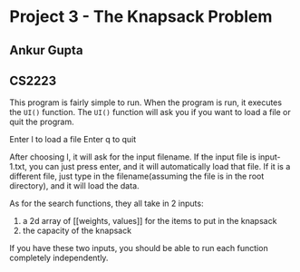 # Project 3 - The Knapsack Problem
## Ankur Gupta
## CS2223

This program is fairly simple to run. When the program is run, it executes the `UI()` function. The `UI()` function will ask you if you want to load a file or quit the program.

Enter l to load a file
Enter q to quit

After choosing l, it will ask for the input filename. If the input file is input-1.txt, you can just press enter, and it will automatically load that file. If it is a different file, just type in the filename(assuming the file is in the root directory), and it will load the data. 

As for the search functions, they all take in 2 inputs: 
1. a 2d array of [[weights, values]] for the items to put in the knapsack
2. the capacity of the knapsack

If you have these two inputs, you should be able to run each function completely independently.

